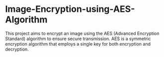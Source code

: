 # Image-Encryption-using-AES-Algorithm
This project aims to encrypt an image using the AES (Advanced Encryption Standard) algorithm to ensure secure transmission. AES is a symmetric encryption algorithm that employs a single key for both encryption and decryption.
